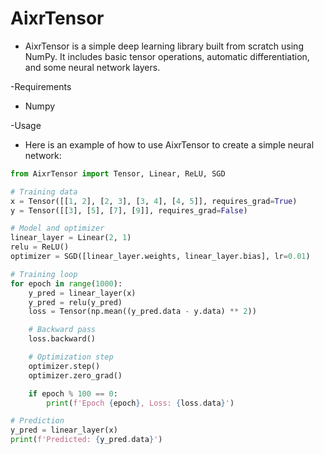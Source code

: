 # AixrTensor

- AixrTensor is a simple deep learning library built from scratch using NumPy. It includes basic tensor operations, automatic differentiation, and some neural network layers.

-Requirements

- Numpy

-Usage

- Here is an example of how to use AixrTensor to create a simple neural network:

```python
from AixrTensor import Tensor, Linear, ReLU, SGD

# Training data
x = Tensor([[1, 2], [2, 3], [3, 4], [4, 5]], requires_grad=True)
y = Tensor([[3], [5], [7], [9]], requires_grad=False)

# Model and optimizer
linear_layer = Linear(2, 1)
relu = ReLU()
optimizer = SGD([linear_layer.weights, linear_layer.bias], lr=0.01)

# Training loop
for epoch in range(1000):
    y_pred = linear_layer(x)
    y_pred = relu(y_pred)
    loss = Tensor(np.mean((y_pred.data - y.data) ** 2))

    # Backward pass
    loss.backward()

    # Optimization step
    optimizer.step()
    optimizer.zero_grad()

    if epoch % 100 == 0:
        print(f'Epoch {epoch}, Loss: {loss.data}')

# Prediction
y_pred = linear_layer(x)
print(f'Predicted: {y_pred.data}')
